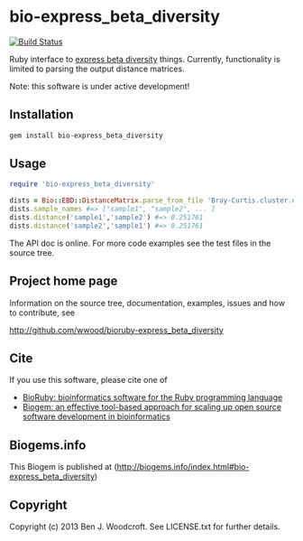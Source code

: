 # bio-express_beta_diversity

[![Build Status](https://secure.travis-ci.org/wwood/bioruby-express_beta_diversity.png)](http://travis-ci.org/wwood/bioruby-express_beta_diversity)

Ruby interface to [express beta diversity](https://github.com/dparks1134/ExpressBetaDiversity) things. Currently, functionality is limited to parsing the output distance matrices. 

Note: this software is under active development!

## Installation

```sh
gem install bio-express_beta_diversity
```

## Usage

```ruby
require 'bio-express_beta_diversity'

dists = Bio::EBD::DistanceMatrix.parse_from_file 'Bray-Curtis.cluster.diss'
dists.sample_names #=> ["sample1", "sample2", ... ]
dists.distance('sample1','sample2') #=> 0.251761
dists.distance('sample2','sample1') #=> 0.251761

```

The API doc is online. For more code examples see the test files in
the source tree.
        
## Project home page

Information on the source tree, documentation, examples, issues and
how to contribute, see

  http://github.com/wwood/bioruby-express_beta_diversity

## Cite

If you use this software, please cite one of
  
* [BioRuby: bioinformatics software for the Ruby programming language](http://dx.doi.org/10.1093/bioinformatics/btq475)
* [Biogem: an effective tool-based approach for scaling up open source software development in bioinformatics](http://dx.doi.org/10.1093/bioinformatics/bts080)

## Biogems.info

This Biogem is published at (http://biogems.info/index.html#bio-express_beta_diversity)

## Copyright

Copyright (c) 2013 Ben J. Woodcroft. See LICENSE.txt for further details.

